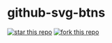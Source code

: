 github-svg-btns
===============

[![star this repo](http://github-svg-buttons.herokuapp.com/star.svg?user=ddavison&repo=sublime-tabs)](http://github.com/ddavison/sublime-tabs)
[![fork this repo](http://github-svg-buttons.herokuapp.com/fork.svg?user=ddavison&repo=sublime-tabs)](http://github.com/ddavison/sublime-tabs/fork)
